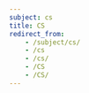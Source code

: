 ```yaml
---
subject: cs
title: CS
redirect_from:
    - /subject/cs/
    - /cs
    - /cs/
    - /CS
    - /CS/
---
```

